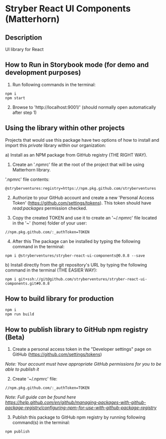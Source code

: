 # Stryber React UI Components (Matterhorn) #

## Description ##

UI library for React

## How to Run in Storybook mode (for demo and development purposes) ##

1) Run following commands in the terminal:

```shell script
npm i
npm start
```

2) Browse to 'http://localhost:9001/'
(should normally open automatically after step 1)

## Using the library within other projects ##
Projects that would use this package have two options 
of how to install and import this *private* library 
within our organization:

a) Install as an NPM package from GitHub registry 
(THE RIGHT WAY). 
1) Create an '.npmrc' file at the 
root of the project that will be using
Matterhorn library.

'.npmrc' file contents:

```text
@stryberventures:registry=https://npm.pkg.github.com/stryberventures
```

2) Authorize to your GitHub account and create a new
'Personal Access Token' (https://github.com/settings/tokens).
This token should have *read:packages* permission checked.

3) Copy the created TOKEN and use it to create an
'~/.npmrc' file  located in the '~' (home) folder 
of your user:

```text
//npm.pkg.github.com/:_authToken=TOKEN
```

4) After this The package can be installed by typing
the following command in the terminal:

```shell script
npm i @stryberventures/stryber-react-ui-components@0.0.8 --save
```

b) Install directly from the git repository's
URL by typing the following command in the 
terminal (THE EASIER WAY):

```shell script
npm i git+ssh://git@github.com/stryberventures/stryber-react-ui-components.git#0.0.8
```

## How to build library for production ##

```shell script
npm i
npm run build
```

## How to publish library to GitHub npm registry (Beta)

1) Create a personal access token in the
"Developer settings" page on GitHub
(https://github.com/settings/tokens)

_Note: Your account must have appropriate GitHub
permissions for you to be able to publish it_

2) Create '~/.npmrc' file:

```text
//npm.pkg.github.com/:_authToken=TOKEN
```

_Note: Full guide can be found here
https://help.github.com/en/github/managing-packages-with-github-package-registry/configuring-npm-for-use-with-github-package-registry_

3) Publish this package to GitHub npm registry by
running following command(s) in the terminal:

```shell script
npm publish
```
